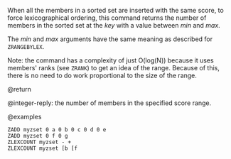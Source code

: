 When all the members in a sorted set are inserted with the same score, to force lexicographical ordering, this command returns the number of members in the sorted set at the _key_ with a value between _min_ and _max_.

The _min_ and _max_ arguments have the same meaning as described for `ZRANGEBYLEX`.

Note: the command has a complexity of just O(log(N)) because it uses members' ranks (see `ZRANK`) to get an idea of the range.
Because of this, there is no need to do work proportional to the size of the range.

@return

@integer-reply: the number of members in the specified score range.

@examples

```cli
ZADD myzset 0 a 0 b 0 c 0 d 0 e
ZADD myzset 0 f 0 g
ZLEXCOUNT myzset - +
ZLEXCOUNT myzset [b [f
```

